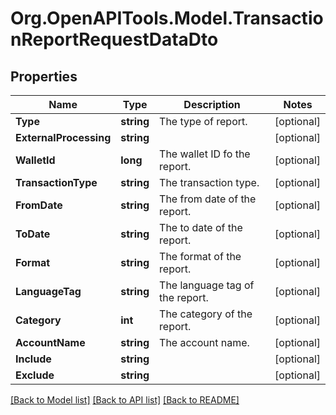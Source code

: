 
# Org.OpenAPITools.Model.TransactionReportRequestDataDto

## Properties

Name | Type | Description | Notes
------------ | ------------- | ------------- | -------------
**Type** | **string** | The type of report. | [optional] 
**ExternalProcessing** | **string** |  | [optional] 
**WalletId** | **long** | The wallet ID fo the report. | [optional] 
**TransactionType** | **string** | The transaction type. | [optional] 
**FromDate** | **string** | The from date of the report. | [optional] 
**ToDate** | **string** | The to date of the report. | [optional] 
**Format** | **string** | The format of the report. | [optional] 
**LanguageTag** | **string** | The language tag of the report. | [optional] 
**Category** | **int** | The category of the report. | [optional] 
**AccountName** | **string** | The account name. | [optional] 
**Include** | **string** |  | [optional] 
**Exclude** | **string** |  | [optional] 

[[Back to Model list]](../README.md#documentation-for-models)
[[Back to API list]](../README.md#documentation-for-api-endpoints)
[[Back to README]](../README.md)

